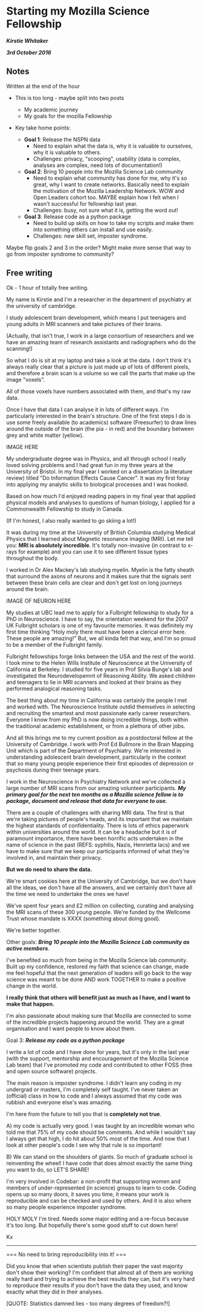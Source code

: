 # Starting my Mozilla Science Fellowship

***Kirstie Whitaker***

***3rd October 2016***

## Notes
Written at the end of the hour

* This is too long - maybe split into two posts
  * My academic journey
  * My goals for the mozilla Fellowship

* Key take home points:
  * **Goal 1**: Release the NSPN data
    * Need to explain what the data is, why it is valuable to ourselves, why it is valuable to others.
    * Challenges: privacy, "scooping", usability (data is complex, analyses are complex, need lots of documentation!)
  * **Goal 2**: Bring 10 people into the Mozilla Science Lab community
    * Need to explain what community has done for me, why it's so great, why I want to create networks. Basically need to explain the motivation of the Mozilla Leadership Network. WOW and Open Leaders cohort too. MAYBE explain how I felt when I wasn't successful for fellowship last year.
    * Challenges: busy, not sure what it is, getting the word out!
  * **Goal 3**: Release code as a python package
    * Need to build up skills on how to take my scripts and make them into something others can install and use easily.
    * Challenges: new skill set, imposter syndrome.

Maybe flip goals 2 and 3 in the order? Might make more sense that way to go from imposter syndrome to community?

## Free writing

Ok - 1 hour of totally free writing.

My name is Kirstie and I'm a researcher in the department of psychiatry at the university of cambridge.

I study adolescent brain development, which means I put teenagers and young adults in MRI scanners and take pictures of their brains.

(Actually, that isn't true, I work in a large consortium of researchers and we have an amazing team of research assistants and radiographers who do the scanning!)

So what I do is sit at my laptop and take a look at the data. I don't think it's always really clear that a picture is just made up of lots of different pixels, and therefore a brain scan is a volume so we call the parts that make up the image "voxels".

All of those voxels have numbers associated with them, and that's my raw data.

Once I have that data I can analyse it in lots of different ways. I'm particularly interested in the brain's structure. One of the first steps I do is use some freely available (to academics) software (Freesurfer) to draw lines around the outside of the brain (the pia - in red) and the boundary between grey and white matter (yellow).

IMAGE HERE

My undergraduate degree was in Physics, and all through school I really loved solving problems and I had great fun in my three years at the University of Bristol. In my final year I worked on a dissertation (a literature review) titled "Do Information Effects Cause Cancer". It was my first foray into applying my analytic skills to biological processes and I was hooked.

Based on how much I'd enjoyed reading papers in my final year that applied physical models and analyses to questions of human biology, I applied for a Commonwealth Fellowship to study in Canada.

(If I'm honest, I also really wanted to go skiing a lot!)

It was during my time at the University of British Columbia studying Medical Physics that I learned about Magnetic resonance imaging (MRI). Let me tell you: **MRI is absolutely incredible**. It's totally non-invasive (in contrast to x-rays for example) and you can use it to see different tissue types throughout the body.

I worked in Dr Alex Mackey's lab studying myelin. Myelin is the fatty sheath that surround the axons of neurons and it makes sure that the signals sent between these brain cells are clear and don't get lost on long journeys around the brain.

IMAGE OF NEURON HERE

My studies at UBC lead me to apply for a Fulbright fellowship to study for a PhD in Neuroscience. I have to say, the orientation weekend for the 2007 UK Fulbright scholars is one of my favourite memories. It was definitely my first time thinking "Holy moly there must have been a clerical error here. These people are amazing!" But, we all kinda felt that way, and I'm so proud to be a member of the Fulbright family.

Fulbright fellowships forge links between the USA and the rest of the world. I took mine to the Helen Wills Institute of Neuroscience at the University of California at Berkeley. I studied for five years in Prof Silvia Bunge's lab and investigated the Neurodevelopemnt of Reasoning Ability. We asked children and teenagers to lie in MRI scanners and looked at their brains as they performed analogical reasoning tasks.

The best thing about my time in California was certainly the people I met and worked with. The Neuroscience Institute outdid themselves in selecting and recruiting the smartest and most passionate early career researchers. Everyone I know from my PhD is now doing incredible things, both within the traditional academic establishment, or from a plethora of other jobs.

And all this brings me to my current position as a postdoctoral fellow at the University of Cambridge. I work with Prof Ed Bullmore in the Brain Mapping Unit which is part of the Department of Psychiatry. We're interested in understanding adolescent brain development, particularly in the context that so many young people experience their first episodes of depression or psychosis during their teenage years.

I work in the Neuroscience in Psychiatry Network and we've collected a large number of MRI scans from our amazing volunteer participants. ***My primary goal for the next ten months as a Mozilla science fellow is to package, document and release that data for everyone to use.***

There are a couple of challenges with sharing MRI data. The first is that we're taking pictures of people's heads, and its important that we maintain the highest standards of confidentiality. There is lots of ethics paperwork within universities around the world. It can be a headache but it is of paramount importance, there have been horrific acts undertaken in the name of science in the past (REFS: syphilis, Nazis, Henrietta lacs) and we have to make sure that we keep our participants informed of what they're involved in, and maintain their privacy.

**But we do need to share the data.**

We're smart cookies here at the University of Cambridge, but we don't have all the ideas, we don't have all the answers, and we certainly don't have all the time we need to undertake the ones we have!

We've spent four years and £2 million on collecting, curating and analysing the MRI scans of these 300 young people. We're funded by the Wellcome Trust whose mandate is XXXX (something about doing good).

We're better together.


Other goals: ***Bring 10 people into the Mozilla Science Lab community as active members***.

I've benefited so much from being in the Mozilla Science lab community. Built up my confidence, restored my faith that science can change, made me feel hopeful that the next generation of leaders will go back to the way science was meant to be done AND work TOGETHER to make a positive change in the world.

**I really think that others will benefit just as much as I have, and I want to make that happen.**

I'm also passionate about making sure that Mozilla are connected to some of the incredible projects happening around the world. They are a great organisation and I want people to know about them.

Goal 3: ***Release my code as a python package***

I write a lot of code and I have done for years, but it's only in the last year (with the support, mentorship and encouragement of the Mozilla Science Lab team) that I've promoted my code and contributed to other FOSS (free and open source software) projects.

The main reason is imposter syndrome. I didn't learn any coding in my undergrad or masters, I'm completely self taught. I've never taken an (official) class in how to code and I always assumed that my code was rubbish and everyone else's was amazing.

I'm here from the future to tell you that is **completely not true**.

A) my code is actually very good. I was taught by an incredible woman who told me that 75% of my code should be comments. And while I wouldn't say I always get that high, I do hit about 50% most of the time. And now that I look at other people's code I see why that rule is so important!

B) We can stand on the shoulders of giants. So much of graduate school is reinventing the wheel! I have code that does almost exactly the same thing you want to do, so LET'S SHARE!

I'm very involved in Codebar: a non-profit that supporting women and members of under-represented (in science) groups to learn to code. Coding opens up so many doors, it saves you time, it means your work is reproducible and can be checked and used by others. And it is also where so many people experience imposter syndrome.


HOLY MOLY I'm tired. Needs some major editing and a re-focus because it's too long. But hopefully there's some good stuff to cut down here!

Kx

---

=== No need to bring reproducibility into it! ===

Did you know that when scientists publish their paper the vast majority don't show their working? I'm confident that almost all of them are working really hard and trying to achieve the best results they can, but it's very hard to reproduce their results if you don't have the data they used, and know exactly what they did in their analyses.

[QUOTE: Statistics damned lies - too many degrees of freedom?!]
